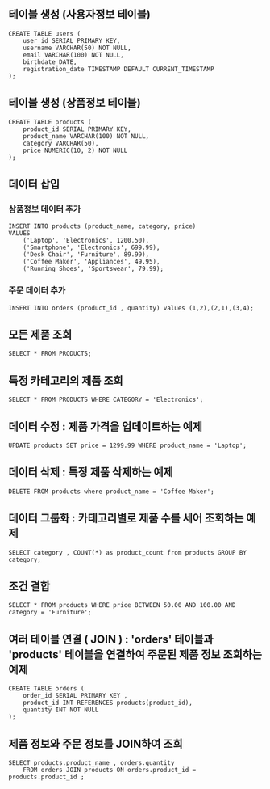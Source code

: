 
## 테이블 생성 (사용자정보 테이블)

```
CREATE TABLE users (
    user_id SERIAL PRIMARY KEY,
    username VARCHAR(50) NOT NULL,
    email VARCHAR(100) NOT NULL,
    birthdate DATE,
    registration_date TIMESTAMP DEFAULT CURRENT_TIMESTAMP
);
```

## 테이블 생성 (상품정보 테이블) 
```
CREATE TABLE products (
    product_id SERIAL PRIMARY KEY,
    product_name VARCHAR(100) NOT NULL,
    category VARCHAR(50),
    price NUMERIC(10, 2) NOT NULL
);
```

## 데이터 삽입

### 상품정보 데이터 추가  
```
INSERT INTO products (product_name, category, price)
VALUES
    ('Laptop', 'Electronics', 1200.50),
    ('Smartphone', 'Electronics', 699.99),
    ('Desk Chair', 'Furniture', 89.99),
    ('Coffee Maker', 'Appliances', 49.95),
    ('Running Shoes', 'Sportswear', 79.99);
```

### 주문 데이터 추가
```
INSERT INTO orders (product_id , quantity) values (1,2),(2,1),(3,4);
```

## 모든 제품 조회 
```
SELECT * FROM PRODUCTS;
```

## 특정 카테고리의 제품 조회  
```
SELECT * FROM PRODUCTS WHERE CATEGORY = 'Electronics';
```

## 데이터 수정 : 제품 가격을 업데이트하는 예제
```
UPDATE products SET price = 1299.99 WHERE product_name = 'Laptop';
```

## 데이터 삭제 : 특정 제품 삭제하는 예제
```
DELETE FROM products where product_name = 'Coffee Maker';
```

## 데이터 그룹화 : 카테고리별로 제품 수를 세어 조회하는 예제
```
SELECT category , COUNT(*) as product_count from products GROUP BY category;
```

## 조건 결합
```
SELECT * FROM products WHERE price BETWEEN 50.00 AND 100.00 AND category = 'Furniture';
```

## 여러 테이블 연결 ( JOIN ) : 'orders' 테이블과 'products' 테이블을 연결하여 주문된 제품 정보 조회하는 예제
```
CREATE TABLE orders (
	order_id SERIAL PRIMARY KEY , 
	product_id INT REFERENCES products(product_id),
	quantity INT NOT NULL
);
```

## 제품 정보와 주문 정보를 JOIN하여 조회 
```
SELECT products.product_name , orders.quantity 
	FROM orders JOIN products ON orders.product_id = products.product_id ; 
```    